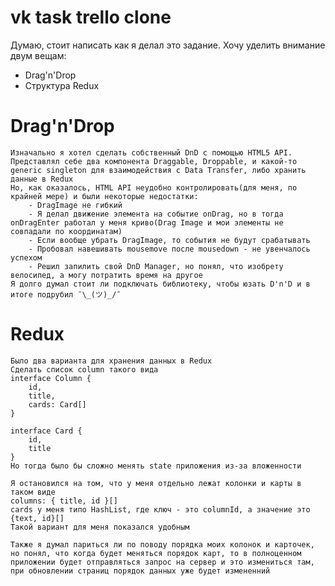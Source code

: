 # vk task trello clone
Думаю, стоит написать как я делал это задание. Хочу уделить внимание двум вещам:

  - Drag'n'Drop
  - Структура Redux

# Drag'n'Drop
    Изначально я хотел сделать собственный DnD с помощью HTML5 API. Представлял себе два компонента Draggable, Droppable, и какой-то generic singleton для взаимодействия с Data Transfer, либо хранить данные в Redux
    Но, как оказалось, HTML API неудобно контролировать(для меня, по крайней мере) и были некоторые недостатки:
        - DragImage не гибкий
        - Я делал движение элемента на событие onDrag, но в тогда onDragEnter работал у меня криво(Drag Image и мои элементы не совпадали по координатам)
        - Если вообще убрать DragImage, то события не будут срабатывать
        - Пробовал навешивать mousemove после mousedown - не увенчалось успехом
        - Решил запилить свой DnD Manager, но понял, что изобрету велосипед, а могу потратить время на другое
    Я долго думал стоит ли подключать библиотеку, чтобы юзать D'n'D и в итоге подрубил ¯\_(ツ)_/¯
    
# Redux
    Было два варианта для хранения данных в Redux
    Сделать список column такого вида
    interface Column {
        id,
        title,
        cards: Card[]
    }
    
    interface Card {
        id,
        title
    }
    Но тогда было бы сложно менять state приложения из-за вложенности
    
    Я остановился на том, что у меня отдельно лежат колонки и карты в таком виде
    columns: { title, id }[]
    cards у меня типо HashList, где ключ - это columnId, а значение это {text, id}[]
    Такой вариант для меня показался удобным
    
    Также я думал париться ли по поводу порядка моих колонок и карточек, но понял, что когда будет меняться порядок карт, то в полноценном приложении будет отправляться запрос на сервер и это измениться там, при обновлении страниц порядок данных уже будет измененний
    
    
